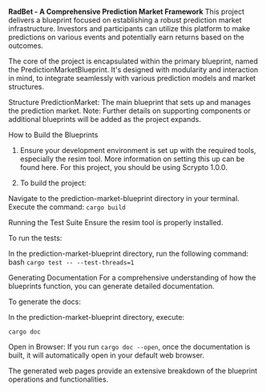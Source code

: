 

**RadBet - A Comprehensive Prediction Market Framework**
This project delivers a blueprint focused on establishing a robust prediction market infrastructure. Investors and participants can utilize this platform to make predictions on various events and potentially earn returns based on the outcomes.

The core of the project is encapsulated within the primary blueprint, named the PredictionMarketBlueprint. It's designed with modularity and interaction in mind, to integrate seamlessly with various prediction models and market structures.

Structure
PredictionMarket: The main blueprint that sets up and manages the prediction market.
Note: Further details on supporting components or additional blueprints will be added as the project expands.

How to Build the Blueprints

1) Ensure your development environment is set up with the required tools, especially the resim tool. More information on setting this up can be found here. For this project, you should be using Scrypto 1.0.0.

2) To build the project:

Navigate to the prediction-market-blueprint directory in your terminal.
Execute the command:
  `cargo build`

Running the Test Suite
Ensure the resim tool is properly installed.

To run the tests:

In the prediction-market-blueprint directory, run the following command:
bash
`cargo test -- --test-threads=1`


Generating Documentation
For a comprehensive understanding of how the blueprints function, you can generate detailed documentation.

To generate the docs:

In the prediction-market-blueprint directory, execute:

`cargo doc`

Open in Browser: If you run `cargo doc --open`, once the documentation is built, it will automatically open in your default web browser.

The generated web pages provide an extensive breakdown of the blueprint operations and functionalities.
